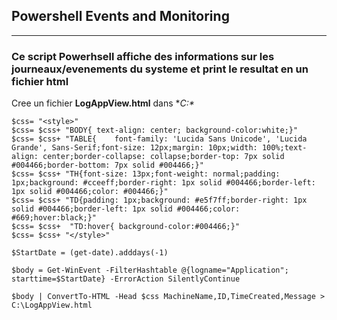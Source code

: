 ## Powershell  Events and Monitoring
------------------------------------------------
### Ce script Powerhsell affiche des informations sur les journeaux/evenements du systeme et print le resultat en un fichier html
Cree un fichier **LogAppView.html** dans **C:\**

```
$css= "<style>"
$css= $css+ "BODY{ text-align: center; background-color:white;}"
$css= $css+ "TABLE{    font-family: 'Lucida Sans Unicode', 'Lucida Grande', Sans-Serif;font-size: 12px;margin: 10px;width: 100%;text-align: center;border-collapse: collapse;border-top: 7px solid #004466;border-bottom: 7px solid #004466;}"
$css= $css+ "TH{font-size: 13px;font-weight: normal;padding: 1px;background: #cceeff;border-right: 1px solid #004466;border-left: 1px solid #004466;color: #004466;}"
$css= $css+ "TD{padding: 1px;background: #e5f7ff;border-right: 1px solid #004466;border-left: 1px solid #004466;color: #669;hover:black;}"
$css= $css+  "TD:hover{ background-color:#004466;}"
$css= $css+ "</style>" 
 
$StartDate = (get-date).adddays(-1)
 
$body = Get-WinEvent -FilterHashtable @{logname="Application"; starttime=$StartDate} -ErrorAction SilentlyContinue
 
$body | ConvertTo-HTML -Head $css MachineName,ID,TimeCreated,Message > C:\LogAppView.html
```


